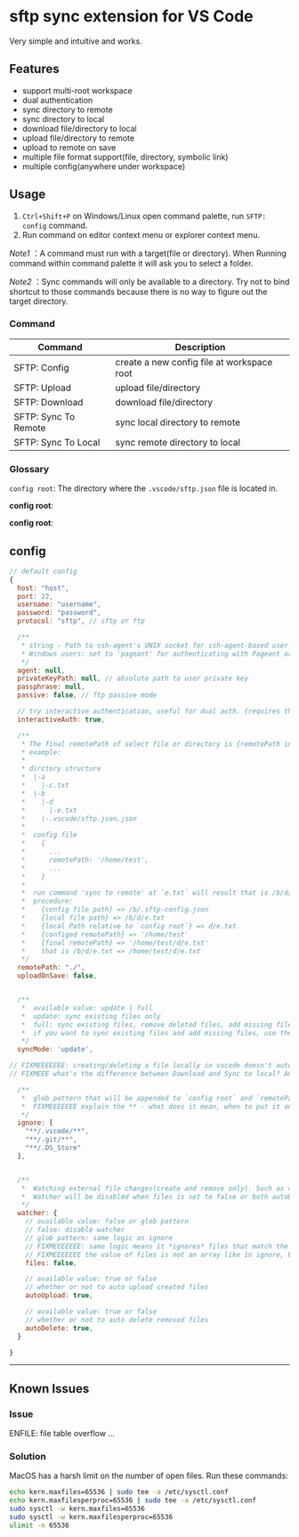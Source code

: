 # sftp sync extension for VS Code
Very simple and intuitive and works.

## Features

* support multi-root workspace
* dual authentication
* sync directory to remote
* sync directory to local
* download file/directory to local
* upload file/directory to remote
* upload to remote on save
* multiple file format support(file, directory, symbolic link)
* multiple config(anywhere under workspace)

## Usage
1. `Ctrl+Shift+P` on Windows/Linux open command palette, run `SFTP: config` command.
2. Run command on editor context menu or explorer context menu.

*Note1* ：A command must run with a target(file or directory). When Running command within command palette it will ask you to select a folder.

*Note2* ：Sync commands will only be available to a directory. Try not to bind shortcut to those commands because there is no way to figure out the target directory.

### Command
| Command              | Description                                 |
| -------------------- |---------------------------------------------|
| SFTP: Config         | create a new config file at workspace root  |
| SFTP: Upload         | upload file/directory                       |
| SFTP: Download       | download file/directory                     |
| SFTP: Sync To Remote | sync local directory to remote              |
| SFTP: Sync To Local  | sync remote directory to local              |
  
### Glossary
`config root`: The directory where the `.vscode/sftp.json` file is located in.

**config root**: 

**config root**: 

## config
```js
// default config
{
  host: "host",
  port: 22,
  username: "username",
  password: "password",
  protocol: "sftp", // sftp or ftp

  /**
   * string - Path to ssh-agent's UNIX socket for ssh-agent-based user authentication.
   * Windows users: set to 'pageant' for authenticating with Pageant or (actual) path to a cygwin "UNIX socket.
   */
  agent: null, 
  privateKeyPath: null, // absolute path to user private key
  passphrase: null,
  passive: false, // ftp passive mode

  // try interactive authentication, useful for dual auth. (requires the server has keyboard-interactive enabled)
  interactiveAuth: true, 

  /**
   * The final remotePath of select file or directory is {remotePath in config file} + {local file Path relative to `config root`}.
   * example:
   *
   * dirctory structure
   *  |-a
   *    |-c.txt
   *  |-b
   *    |-d
   *      |-e.txt
   *    |-.vscode/sftp.json.json
   *  
   *  config file 
   *    {
   *      ...
   *      remotePath: '/home/test',
   *      ...
   *    }
   *    
   *  run command 'sync to remote' at `e.txt` will result that is /b/d/e.txt => /home/test/d/e.txt
   *  procedure:
   *    {config file path} => /b/.sftp-config.json
   *    {local file path} => /b/d/e.txt
   *    {local Path relative to `config root`} => d/e.txt
   *    {configed remotePath} => '/home/test'
   *    {final remotePath} => '/home/test/d/e.txt'
   *    that is /b/d/e.txt => /home/test/d/e.txt
   */ 
  remotePath: "./", 
  uploadOnSave: false,


  /**
   *  available value: update | full
   *  update: sync existing files only
   *  full: sync existing files, remove deleted files, add missing files
   *  if you want to sync existing files and add missing files, use the "upload" command!
   */ 
  syncMode: 'update',

// FIXMEEEEEEE: creating/deleting a file locally in vscode doesn't automatically make changes on the server unless the watcher is on? New files get created on either side only when syncing to that side and using syncMode full. Same with deletions.
// FIXMEEE what's the difference between Download and Sync to local? And between Upload and Sync to remote?

  /**
   *  glob pattern that will be appended to `config root` and `remotePath`
   *  FIXMEEEEEEE explain the ** - what does it mean, when to put it and when not
   */ 
  ignore: [
    "**/.vscode/**",
    "**/.git/**",
    "**/.DS_Store"
  ],


  /**
   *  Watching external file changes(create and remove only). Such as compile/build output or git branch switching.
   *  Watcher will be disabled when files is set to false or both autoDelete and autoUpload are set to false,
   */
  watcher: {
    // available value: false or glob pattern
    // false: disable watcher
    // glob pattern: same logic as ignore
    // FIXMEEEEEEE: same logic means it *ignores* files that match the pattern, or *selects* files that match the pattern?
    // FIXMEEEEEEE the value of files is not an array like in ignore, but a string!
    files: false, 

    // available value: true or false
    // whether or not to auto upload created files
    autoUpload: true,

    // available value: true or false
    // whether or not to auto delete removed files
    autoDelete: true,
  }

}
```

-----------------------------------------------------------------------------------------------------------

## Known Issues

### Issue
ENFILE: file table overflow ...
### Solution
MacOS has a harsh limit on the number of open files. Run these commands:
```bash
echo kern.maxfiles=65536 | sudo tee -a /etc/sysctl.conf
echo kern.maxfilesperproc=65536 | sudo tee -a /etc/sysctl.conf
sudo sysctl -w kern.maxfiles=65536
sudo sysctl -w kern.maxfilesperproc=65536
ulimit -n 65536
```
